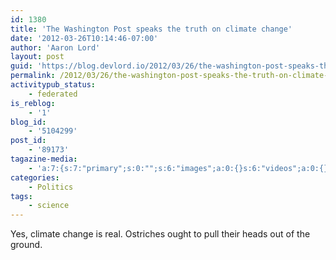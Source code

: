 ```yaml
---
id: 1380
title: 'The Washington Post speaks the truth on climate change'
date: '2012-03-26T10:14:46-07:00'
author: 'Aaron Lord'
layout: post
guid: 'https://blog.devlord.io/2012/03/26/the-washington-post-speaks-the-truth-on-climate-change/'
permalink: /2012/03/26/the-washington-post-speaks-the-truth-on-climate-change/
activitypub_status:
    - federated
is_reblog:
    - '1'
blog_id:
    - '5104299'
post_id:
    - '89173'
tagazine-media:
    - 'a:7:{s:7:"primary";s:0:"";s:6:"images";a:0:{}s:6:"videos";a:0:{}s:11:"image_count";s:1:"0";s:6:"author";s:8:"28099389";s:7:"blog_id";s:8:"28571045";s:9:"mod_stamp";s:19:"2012-03-26 18:15:30";}'
categories:
    - Politics
tags:
    - science
---
```


Yes, climate change is real. Ostriches ought to pull their heads out of the ground.